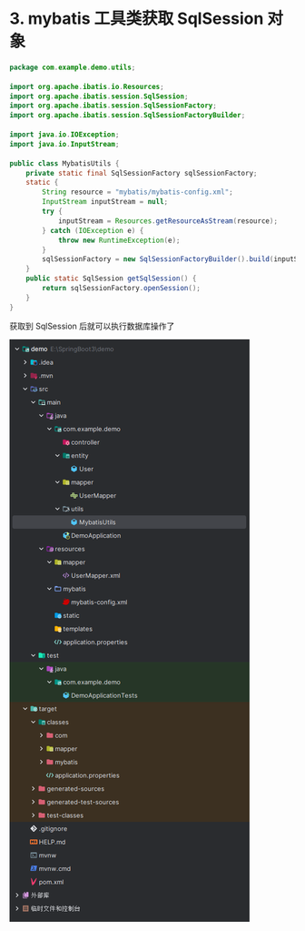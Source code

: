 # 3. mybatis 工具类获取 SqlSession 对象

```java
package com.example.demo.utils;

import org.apache.ibatis.io.Resources;
import org.apache.ibatis.session.SqlSession;
import org.apache.ibatis.session.SqlSessionFactory;
import org.apache.ibatis.session.SqlSessionFactoryBuilder;

import java.io.IOException;
import java.io.InputStream;

public class MybatisUtils {
    private static final SqlSessionFactory sqlSessionFactory;
    static {
        String resource = "mybatis/mybatis-config.xml";
        InputStream inputStream = null;
        try {
            inputStream = Resources.getResourceAsStream(resource);
        } catch (IOException e) {
            throw new RuntimeException(e);
        }
        sqlSessionFactory = new SqlSessionFactoryBuilder().build(inputStream);
    }
    public static SqlSession getSqlSession() {
        return sqlSessionFactory.openSession();
    }
}

```  


获取到 SqlSession 后就可以执行数据库操作了

![图 1](../../images/1c607e7722b7b15378c2135622db266ad626f244579b8134f1de8ccb8c2cf7bd.png)  
